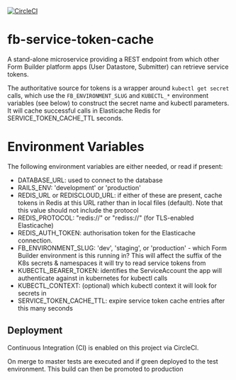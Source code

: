 [![CircleCI](https://circleci.com/gh/ministryofjustice/fb-service-token-cache/tree/master.svg?style=svg)](https://circleci.com/gh/ministryofjustice/fb-service-token-cache/tree/master)

# fb-service-token-cache

A stand-alone microservice providing a REST endpoint from which other Form
Builder platform apps (User Datastore, Submitter) can retrieve service tokens.

The authoritative source for tokens is a wrapper around `kubectl get secret`
calls, which use the `FB_ENVIRONMENT_SLUG` and `KUBECTL_*` environment variables
(see below) to construct the secret name and kubectl parameters. It will cache
successful calls in Elasticache Redis for SERVICE_TOKEN_CACHE_TTL seconds.


# Environment Variables

The following environment variables are either needed, or read if present:

* DATABASE_URL: used to connect to the database
* RAILS_ENV: 'development' or 'production'
* REDIS_URL or REDISCLOUD_URL: if either of these are present, cache tokens in
  Redis at this URL rather than in local files (default). Note that this value
  should not include the protocol
* REDIS_PROTOCOL: "redis://" or "rediss://" (for TLS-enabled Elasticache)
* REDIS_AUTH_TOKEN: authorisation token for the Elasticache connection.
* FB_ENVIRONMENT_SLUG: 'dev', 'staging', or 'production' - which Form Builder
  environment is this running in? This will affect the suffix of the K8s
  secrets & namespaces it will try to read service tokens from
* KUBECTL_BEARER_TOKEN: identifies the ServiceAccount the app will authenticate
  against in kubernetes for kubectl calls
* KUBECTL_CONTEXT: (optional) which kubectl context it will look for secrets in
* SERVICE_TOKEN_CACHE_TTL: expire service token cache entries after this many
  seconds

## Deployment

Continuous Integration (CI) is enabled on this project via CircleCI.

On merge to master tests are executed and if green deployed to the test environment. This build can then be promoted to production
